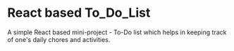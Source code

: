 # React based To_Do_List 

A simple React based mini-project - To-Do list which helps in keeping track of one's daily chores and activities. 
